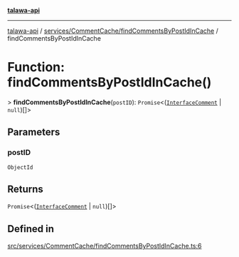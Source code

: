 [**talawa-api**](../../../../README.md)

***

[talawa-api](../../../../modules.md) / [services/CommentCache/findCommentsByPostIdInCache](../README.md) / findCommentsByPostIdInCache

# Function: findCommentsByPostIdInCache()

\> **findCommentsByPostIdInCache**(`postID`): `Promise`\<([`InterfaceComment`](../../../../models/Comment/interfaces/InterfaceComment.md) \| `null`)[]\>

## Parameters

### postID

`ObjectId`

## Returns

`Promise`\<([`InterfaceComment`](../../../../models/Comment/interfaces/InterfaceComment.md) \| `null`)[]\>

## Defined in

[src/services/CommentCache/findCommentsByPostIdInCache.ts:6](https://github.com/PalisadoesFoundation/talawa-api/blob/4b5c74fd36bcfc2e36f3a06b67d517e865c188be/src/services/CommentCache/findCommentsByPostIdInCache.ts#L6)
